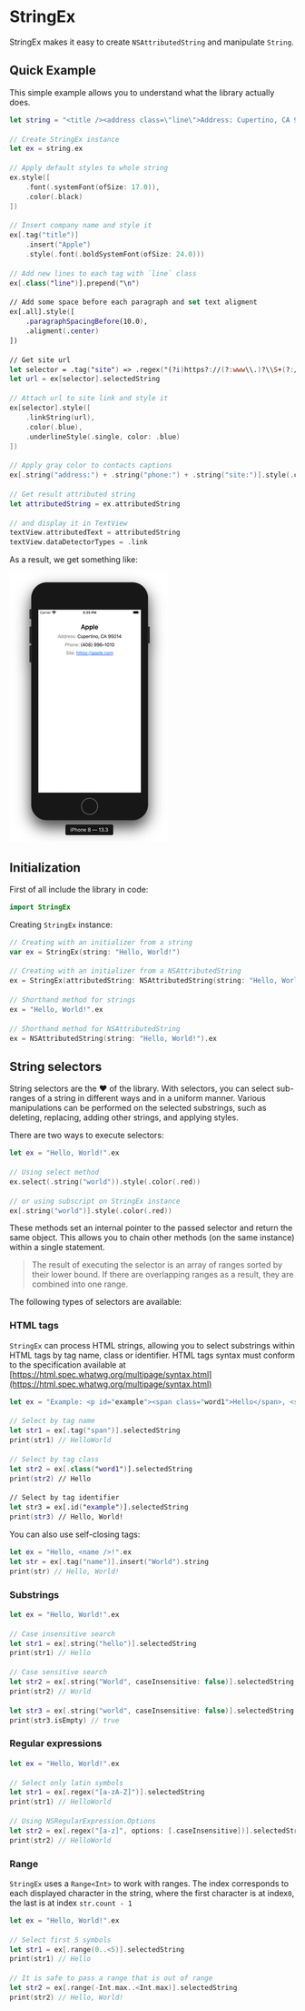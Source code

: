 # StringEx

StringEx makes it easy to create `NSAttributedString` and manipulate `String`.

## Quick Example

This simple example allows you to understand what the library actually does.

```swift
let string = "<title /><address class=\"line\">Address: Cupertino, CA 95014</address><phone class=\"line\">Phone: (408) 996–1010</phone><site class=\"line\">Site: https://apple.com</site>"

// Create StringEx instance
let ex = string.ex

// Apply default styles to whole string
ex.style([
    .font(.systemFont(ofSize: 17.0)),
    .color(.black)
])

// Insert company name and style it
ex[.tag("title")]
    .insert("Apple")
    .style(.font(.boldSystemFont(ofSize: 24.0)))

// Add new lines to each tag with `line` class
ex[.class("line")].prepend("\n")

// Add some space before each paragraph and set text aligment
ex[.all].style([
    .paragraphSpacingBefore(10.0),
    .aligment(.center)
])

// Get site url
let selector = .tag("site") => .regex("(?i)https?://(?:www\\.)?\\S+(?:/|\\b)")
let url = ex[selector].selectedString

// Attach url to site link and style it
ex[selector].style([
    .linkString(url),
    .color(.blue),
    .underlineStyle(.single, color: .blue)
])

// Apply gray color to contacts captions
ex[.string("address:") + .string("phone:") + .string("site:")].style(.color(.gray))

// Get result attributed string
let attributedString = ex.attributedString

// and display it in TextView
textView.attributedText = attributedString
textView.dataDetectorTypes = .link
```
As a result, we get something like:

![Example](Documentation/images/example.gif)

## Initialization

First of all include the library in code:

```swift
import StringEx
```

Creating `StringEx` instance:

```swift
// Creating with an initializer from a string
var ex = StringEx(string: "Hello, World!")

// Creating with an initializer from a NSAttributedString
ex = StringEx(attributedString: NSAttributedString(string: "Hello, World!"))

// Shorthand method for strings
ex = "Hello, World!".ex

// Shorthand method for NSAttributedString
ex = NSAttributedString(string: "Hello, World!").ex
```

## String selectors

String selectors are the ❤️  of the library. With selectors, you can select sub-ranges of a string in different ways and in a uniform manner. Various manipulations can be performed on the selected substrings, such as deleting, replacing, adding other strings, and applying styles.

There are two ways to execute selectors:

```swift
let ex = "Hello, World!".ex

// Using select method
ex.select(.string("world")).style(.color(.red))

// or using subscript on StringEx instance
ex[.string("world")].style(.color(.red))
```

These methods set an internal pointer to the passed selector and return the same object. This allows you to chain other methods (on the same instance) within a single statement.

> The result of executing the selector is an array of ranges sorted by their lower bound. If there are overlapping ranges as a result, they are combined into one range.

The following types of selectors are available:

### HTML tags

`StringEx` can process HTML strings, allowing you to select substrings within HTML tags by tag name, class or identifier. HTML tags syntax must conform to the specification available at [https://html.spec.whatwg.org/multipage/syntax.html](https://html.spec.whatwg.org/multipage/syntax.html)

```swift
let ex = "Example: <p id="example"><span class="word1">Hello</span>, <span class="word2">World</span>!</p>".ex

// Select by tag name
let str1 = ex[.tag("span")].selectedString
print(str1) // HelloWorld

// Select by tag class
let str2 = ex[.class("word1")].selectedString
print(str2) // Hello

// Select by tag identifier
let str3 = ex[.id("example")].selectedString
print(str3) // Hello, World!
```

You can also use self-closing tags:

```swift
let ex = "Hello, <name />!".ex
let str = ex[.tag("name")].insert("World").string
print(str) // Hello, World!
```

### Substrings

```swift
let ex = "Hello, World!".ex

// Case insensitive search
let str1 = ex[.string("hello")].selectedString
print(str1) // Hello

// Case sensitive search
let str2 = ex[.string("World", caseInsensitive: false)].selectedString
print(str2) // World

let str3 = ex[.string("world", caseInsensitive: false)].selectedString
print(str3.isEmpty) // true
```

### Regular expressions

```swift
let ex = "Hello, World!".ex

// Select only latin symbols
let str1 = ex[.regex("[a-zA-Z]")].selectedString
print(str1) // HelloWorld

// Using NSRegularExpression.Options
let str2 = ex[.regex("[a-z]", options: [.caseInsensitive])].selectedString
print(str2) // HelloWorld
```

### Range

`StringEx` uses a `Range<Int>` to work with ranges. The index corresponds to each displayed character in the string, where the first character is at index`0`, the last is at index `str.count - 1`

```swift
let ex = "Hello, World!".ex

// Select first 5 symbols
let str1 = ex[.range(0..<5)].selectedString
print(str1) // Hello

// It is safe to pass a range that is out of range
let str2 = ex[.range(-Int.max..<Int.max)].selectedString
print(str2) // Hello, World!
```